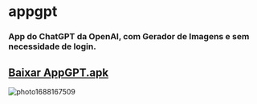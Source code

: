 # appgpt
### App do ChatGPT da OpenAI, com Gerador de Imagens e sem necessidade de login.
## [Baixar AppGPT.apk](/raw/AppGPT.apk)
![photo1688167509](https://github.com/proxlu/appgpt/assets/105125779/7edfa6be-f5df-44aa-8b5c-e4865076f06b)

